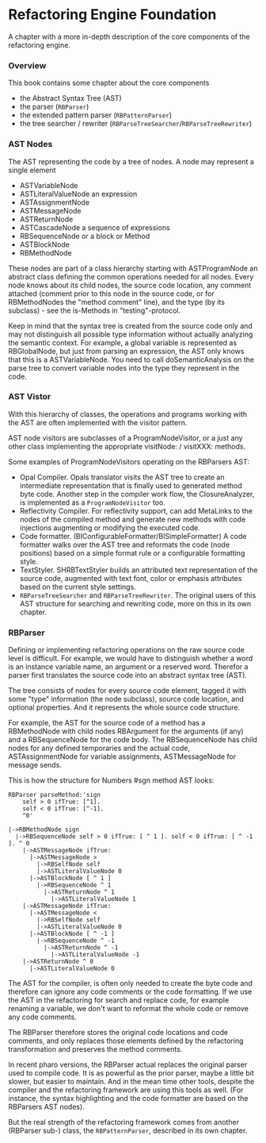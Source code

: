 # Refactoring Engine Foundation

A chapter with a more in-depth description of the core components of the refactoring engine.

### Overview

This book contains some chapter about the core components

- the Abstract Syntax Tree (AST)
- the parser (`RBParser`)
- the extended pattern parser (`RBPatternParser`)
- the tree searcher / rewriter (`RBParseTreeSearcher`/`RBParseTreeRewriter`)

### AST Nodes

The AST representing the code by a tree of nodes. A node may represent 
a single element
- ASTVariableNode 
- ASTLiteralValueNode 
an expression
- ASTAssignmentNode
- ASTMessageNode
- ASTReturnNode
- ASTCascadeNode
a sequence of expressions
- RBSequenceNode
or a block or Method
- ASTBlockNode
- RBMethodNode

These nodes are part of a class hierarchy starting with ASTProgramNode an abstract class defining the common operations needed for all nodes. Every node knows about its child nodes, the source code location, any comment attached (comment prior to this node in the source code, or for RBMethodNodes the "method comment" line), and the type (by its subclass) - see the is-Methods in "testing"-protocol.

Keep in mind that the syntax tree is created from the source code only and may not distinguish all possible type information without actually analyzing the semantic context. For example, a global variable is represented as RBGlobalNode, but just from parsing an expression, the AST only knows that this is a ASTVariableNode. You need to call doSemanticAnalysis on the parse tree to convert variable nodes into the  type they represent in the code.

### AST Vistor

With this hierarchy of classes, the operations and programs working with the AST are often implemented with the visitor pattern.

AST node visitors are subclasses of a ProgramNodeVisitor, or a just any other class implementing the appropriate visitNode: / visitXXX: methods.

Some examples of ProgramNodeVisitors operating on the RBParsers AST:

- Opal Compiler. Opals translator visits the AST tree to create an intermediate representation that is finally used to generated method byte code. Another step in the compiler work flow, the ClosureAnalyzer, is implemented as
a `ProgramNodeVisitor` too.
- Reflectivity Compiler. For reflectivity support, can add MetaLinks to the nodes of the compiled method and generate new methods with code injections augmenting or modifying the executed code.
- Code formatter. (BIConfigurableFormatter/BISimpleFormatter) A code formatter walks over the AST tree and reformats the code (node positions) based on a simple format rule or a configurable formatting style.
- TextStyler. SHRBTextStyler builds an attributed text representation of the source code, augmented with text font, color or emphasis attributes based on the current style settings.
- `RBParseTreeSearcher` and `RBParseTreeRewriter`. The original users of this AST structure for searching and rewriting code, more on this in its own chapter.

### RBParser

Defining or implementing refactoring operations on the raw source code level is difficult. For example, we would have to distinguish whether a word is an instance variable name, an argument or a reserved word.
Therefor a parser first translates the source code into an abstract syntax tree (AST).

The tree consists of nodes for every source code element, tagged it with some "type" information (the node subclass), source code location, and optional properties. And it represents the whole source code structure. 

For example, the AST for the source code of a method has a RBMethodNode with child nodes RBArgument for the arguments (if any) and a RBSequenceNode for the code body. The RBSequenceNode has child nodes for any
defined temporaries and the actual code, ASTAssignmentNode for variable assignments, ASTMessageNode for message sends.

This is how the structure for Numbers #sgn method AST looks:

```st
RBParser parseMethod:'sign
	self > 0 ifTrue: [^1].
	self < 0 ifTrue: [^-1].
	^0'
```
```
|->RBMethodNode sign
  |->RBSequenceNode self > 0 ifTrue: [ ^ 1 ]. self < 0 ifTrue: [ ^ -1 ]. ^ 0
    |->ASTMessageNode ifTrue:
      |->ASTMessageNode >
        |->RBSelfNode self
        |->ASTLiteralValueNode 0
      |->ASTBlockNode [ ^ 1 ]
        |->RBSequenceNode ^ 1
          |->ASTReturnNode ^ 1
            |->ASTLiteralValueNode 1
    |->ASTMessageNode ifTrue:
      |->ASTMessageNode <
        |->RBSelfNode self
        |->ASTLiteralValueNode 0
      |->ASTBlockNode [ ^ -1 ]
        |->RBSequenceNode ^ -1
          |->ASTReturnNode ^ -1
            |->ASTLiteralValueNode -1
    |->ASTReturnNode ^ 0
      |->ASTLiteralValueNode 0
```

The AST for the compiler, is often only needed to create the byte code and therefore can ignore any code comments or the code formatting. If we use the AST in the refactoring for search and replace code, for example renaming a variable, we don't want to reformat the whole code or remove any code comments. 

The RBParser therefore stores the original code locations and code comments, and only replaces those elements defined by the refactoring transformation and preserves the method comments.

In recent pharo versions, the RBParser actual replaces the original parser used to compile code. It is as powerful as the prior parser, maybe a little bit slower, but easier to maintain. And in the mean time other tools, despite the compiler and the refactoring framework are using this tools as well. (For instance, the syntax highlighting and the code formatter are based on the RBParsers AST nodes).

But the real strength of the refactoring framework comes from another (RBParser sub-) class, the 
`RBPatternParser`, described in its own chapter.
